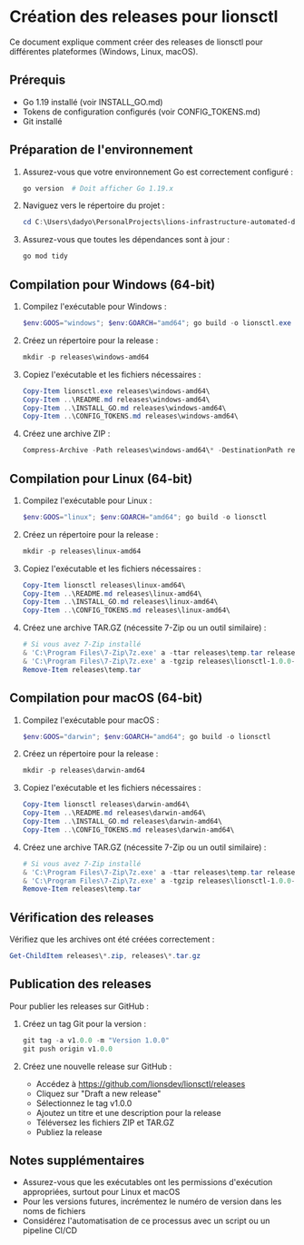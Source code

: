 # Création des releases pour lionsctl

Ce document explique comment créer des releases de lionsctl pour différentes plateformes (Windows, Linux, macOS).

## Prérequis

- Go 1.19 installé (voir INSTALL_GO.md)
- Tokens de configuration configurés (voir CONFIG_TOKENS.md)
- Git installé

## Préparation de l'environnement

1. Assurez-vous que votre environnement Go est correctement configuré :
   ```powershell
   go version  # Doit afficher Go 1.19.x
   ```

2. Naviguez vers le répertoire du projet :
   ```powershell
   cd C:\Users\dadyo\PersonalProjects\lions-infrastructure-automated-depl\lionsctl
   ```

3. Assurez-vous que toutes les dépendances sont à jour :
   ```powershell
   go mod tidy
   ```

## Compilation pour Windows (64-bit)

1. Compilez l'exécutable pour Windows :
   ```powershell
   $env:GOOS="windows"; $env:GOARCH="amd64"; go build -o lionsctl.exe
   ```

2. Créez un répertoire pour la release :
   ```powershell
   mkdir -p releases\windows-amd64
   ```

3. Copiez l'exécutable et les fichiers nécessaires :
   ```powershell
   Copy-Item lionsctl.exe releases\windows-amd64\
   Copy-Item ..\README.md releases\windows-amd64\
   Copy-Item ..\INSTALL_GO.md releases\windows-amd64\
   Copy-Item ..\CONFIG_TOKENS.md releases\windows-amd64\
   ```

4. Créez une archive ZIP :
   ```powershell
   Compress-Archive -Path releases\windows-amd64\* -DestinationPath releases\lionsctl-1.0.0-windows-amd64.zip
   ```

## Compilation pour Linux (64-bit)

1. Compilez l'exécutable pour Linux :
   ```powershell
   $env:GOOS="linux"; $env:GOARCH="amd64"; go build -o lionsctl
   ```

2. Créez un répertoire pour la release :
   ```powershell
   mkdir -p releases\linux-amd64
   ```

3. Copiez l'exécutable et les fichiers nécessaires :
   ```powershell
   Copy-Item lionsctl releases\linux-amd64\
   Copy-Item ..\README.md releases\linux-amd64\
   Copy-Item ..\INSTALL_GO.md releases\linux-amd64\
   Copy-Item ..\CONFIG_TOKENS.md releases\linux-amd64\
   ```

4. Créez une archive TAR.GZ (nécessite 7-Zip ou un outil similaire) :
   ```powershell
   # Si vous avez 7-Zip installé
   & 'C:\Program Files\7-Zip\7z.exe' a -ttar releases\temp.tar releases\linux-amd64\*
   & 'C:\Program Files\7-Zip\7z.exe' a -tgzip releases\lionsctl-1.0.0-linux-amd64.tar.gz releases\temp.tar
   Remove-Item releases\temp.tar
   ```

## Compilation pour macOS (64-bit)

1. Compilez l'exécutable pour macOS :
   ```powershell
   $env:GOOS="darwin"; $env:GOARCH="amd64"; go build -o lionsctl
   ```

2. Créez un répertoire pour la release :
   ```powershell
   mkdir -p releases\darwin-amd64
   ```

3. Copiez l'exécutable et les fichiers nécessaires :
   ```powershell
   Copy-Item lionsctl releases\darwin-amd64\
   Copy-Item ..\README.md releases\darwin-amd64\
   Copy-Item ..\INSTALL_GO.md releases\darwin-amd64\
   Copy-Item ..\CONFIG_TOKENS.md releases\darwin-amd64\
   ```

4. Créez une archive TAR.GZ (nécessite 7-Zip ou un outil similaire) :
   ```powershell
   # Si vous avez 7-Zip installé
   & 'C:\Program Files\7-Zip\7z.exe' a -ttar releases\temp.tar releases\darwin-amd64\*
   & 'C:\Program Files\7-Zip\7z.exe' a -tgzip releases\lionsctl-1.0.0-darwin-amd64.tar.gz releases\temp.tar
   Remove-Item releases\temp.tar
   ```

## Vérification des releases

Vérifiez que les archives ont été créées correctement :
```powershell
Get-ChildItem releases\*.zip, releases\*.tar.gz
```

## Publication des releases

Pour publier les releases sur GitHub :

1. Créez un tag Git pour la version :
   ```powershell
   git tag -a v1.0.0 -m "Version 1.0.0"
   git push origin v1.0.0
   ```

2. Créez une nouvelle release sur GitHub :
   - Accédez à https://github.com/lionsdev/lionsctl/releases
   - Cliquez sur "Draft a new release"
   - Sélectionnez le tag v1.0.0
   - Ajoutez un titre et une description pour la release
   - Téléversez les fichiers ZIP et TAR.GZ
   - Publiez la release

## Notes supplémentaires

- Assurez-vous que les exécutables ont les permissions d'exécution appropriées, surtout pour Linux et macOS
- Pour les versions futures, incrémentez le numéro de version dans les noms de fichiers
- Considérez l'automatisation de ce processus avec un script ou un pipeline CI/CD